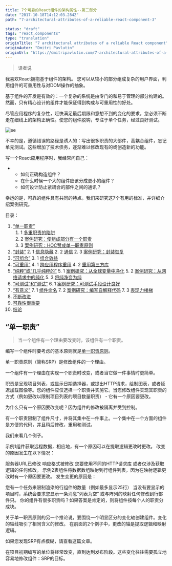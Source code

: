 ```yaml
---
title: 7个可靠的React组件的架构属性--第三部分
date: "2017-10-18T14:12:03.284Z"
path: "7-architectural-attributes-of-a-reliable-react-component-3"

status: "draft"
tags: "react,components"
type: "translation"
originTitle: "7 architectural attributes of a reliable React component"
originAutor: "Dmitri Pavlutin"
originUrl: "https://dmitripavlutin.com/7-architectural-attributes-of-a-reliable-react-component/?utm_source=reactnl&utm_medium=email#1singleresponsibility"
---
```


> 译者说

我喜欢React拥抱基于组件的架构。 您可以从较小的部分组成复杂的用户界面，利用组件的可重用性与对DOM操作的抽象。

基于组件的开发是有效的：一个复杂的系统是由专门的和易于管理的部分构建的。 然而，只有精心设计的组件才能保证得到构成与可重用性的好处。

尽管应用程序的复杂性，赶快满足最后期限和意想不到的变化的要求，您必须不断走在细线上的架构正确性。使您的组件脱钩，专注于单个任务，经过良好测试。

![ee](https://dmitripavlutin.com/content/images/2017/07/work-life-balance.jpg)

不幸的是，遵循错误的路径是诱人的：写出很多职责的大部件，高耦合组件，忘记单元测试。这些增加了技术债务，逐渐难以修改现有的或创造新的功能。

写一个React应用程序时，我经常问自己：

* 
    * 如何正确构造组件？
    * 在什么时候一个大的组件应该分成更小的组件？
    * 如何设计防止紧耦合的部件之间的通讯？

幸运的是，可靠的组件具有共同的特点。我们来研究这7个有用的标准，并详细介绍案例研究。

目录：

1. [“单一职责” ](#1)
    1. 1 [多重职责的陷阱](#1.1) 
    1. 2 [案例研究：使组成部分有一个职责](#1.2)
    1. 3 [案例研究：HOC赞成单一职责原则](#1.3)
2. [“封装”](#2)
    2. 1 [信息隐藏](#2.1)
    2. 2 [通信](#2.2)
    2. 3 [案例研究：封装恢复](#2.3)
3. [“可组合”](#3)
    3. 1 [组合效益](#3.1)
4. [“可重用”](#4)
    4. 1 [跨应用程序重用](#4.1)
    4. 2 [重用第三方库](#4.2)
5. [“纯粹”或“几乎纯粹的”](#5)
    5. 1 [案例研究：从全球变量中净化](#5.1)
    5. 2 [案例研究：从网络请求中的纯化](#5.2)
    5. 3 [将纯净变为纯](#5.3)
6. [“可测试”和“测试”](#6)
    6. 1 [案例研究：可测试手段设计良好](#6.1)
7. [“有意义”](#7)
    7. 1 [组件命名](#7.1)
    7. 2 [案例研究：编写自解释代码](#7.2)
    7. 3 [表现力楼梯](#7.3)
8. [不断改进](#8)
9. [可靠性很重要](#9)
10. [结论](#10)

<h2 id="1">“单一职责”</h2>

> 当一个组件有一个理由要改变时，该组件有一个职责。

编写一个组件时要考虑的基本原则就是[单一职责原则](https://en.wikipedia.org/wiki/Single_responsibility_principle)。

单一职责原则（简称SRP）是修改组件的一个理由。

一个组件有一个理由在实现一个职责时改变，或者当它做一件事情时更简单。

职责是呈现项目列表，或显示日期选择器，或提出HTTP请求，绘制图表，或者延迟加载图像等。您的组件应仅选择一个职责并实施它。当您修改组件实现其职责的方式（例如更改以限制项目列表的项目数量职责） - 它有一个原因要更改。

为什么只有一个原因要改变呢？因为组件的修改被隔离并受到控制。

有一个职责限制了组件尺寸，并将其集中在一件事上。一个集中在一个方面的组件是方便的代码，并且稍后修改，重用和测试。

我们来看几个例子。

示例1组件获取远程数据，相应地，有一个原因可以在提取逻辑更改时更改。
改变的原因发生在以下情况：

服务器URL已修改
响应格式被修改
您要使用不同的HTTP请求库
或者仅涉及获取逻辑的任何修改。
示例2表组件将数据数组映射到行组件列表，因为在映射逻辑更改时有一个原因要更改。
发生变更的原因是：

您有一个任务来限制渲染的行组件的数量（例如最多显示25行）
当没有要显示的项目时，系统会要求您显示一条消息“列表为空”
或与阵列的映射任何修改到行部件只。
你的组件有很多职责吗？如果答案是肯定的，则将组件按每个人的职责分成块。

关于单一职责原则的另一个推论说，要围绕一个明显区分的变化轴创建组件。变化的轴线吸引了相同含义的修改。
在前面的2个例子中，更改的轴是提取逻辑和映射逻辑。

如果您发现SRP有点模糊，请查看这篇文章。

在项目初期编写的单位将经常改变，直到达到发布阶段。这些变化往往需要孤立地容易地修改组件：SRP的目标。